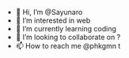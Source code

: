 - 👋 Hi, I’m @Sayunaro
- 👀 I’m interested in web
- 🌱 I’m currently learning coding
- 💞️ I’m looking to collaborate on ?
- 📫 How to reach me @phkgmn t

